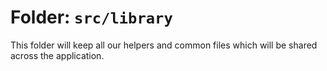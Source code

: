 
# Folder: `src/library`

This folder will keep all our helpers and common files which will be shared across the application.
